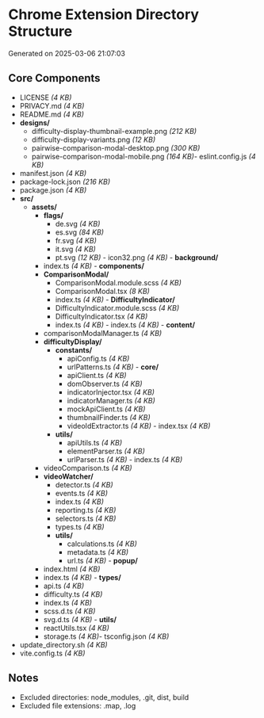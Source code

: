 # Chrome Extension Directory Structure
Generated on 2025-03-06 21:07:03

## Core Components

- LICENSE _(4 KB)_
- PRIVACY.md _(4 KB)_
- README.md _(4 KB)_
- **designs/**
    - difficulty-display-thumbnail-example.png _(212 KB)_
    - difficulty-display-variants.png _(12 KB)_
    - pairwise-comparison-modal-desktop.png _(300 KB)_
    - pairwise-comparison-modal-mobile.png _(164 KB)_- eslint.config.js _(4 KB)_
- manifest.json _(4 KB)_
- package-lock.json _(216 KB)_
- package.json _(4 KB)_
- **src/**
    - **assets/**
        - **flags/**
            - de.svg _(4 KB)_
            - es.svg _(84 KB)_
            - fr.svg _(4 KB)_
            - it.svg _(4 KB)_
            - pt.svg _(12 KB)_        - icon32.png _(4 KB)_    - **background/**
        - index.ts _(4 KB)_    - **components/**
        - **ComparisonModal/**
            - ComparisonModal.module.scss _(4 KB)_
            - ComparisonModal.tsx _(8 KB)_
            - index.ts _(4 KB)_        - **DifficultyIndicator/**
            - DifficultyIndicator.module.scss _(4 KB)_
            - DifficultyIndicator.tsx _(4 KB)_
            - index.ts _(4 KB)_        - index.ts _(4 KB)_    - **content/**
        - comparisonModalManager.ts _(4 KB)_
        - **difficultyDisplay/**
            - **constants/**
                - apiConfig.ts _(4 KB)_
                - urlPatterns.ts _(4 KB)_            - **core/**
                - apiClient.ts _(4 KB)_
                - domObserver.ts _(4 KB)_
                - indicatorInjector.tsx _(4 KB)_
                - indicatorManager.ts _(4 KB)_
                - mockApiClient.ts _(4 KB)_
                - thumbnailFinder.ts _(4 KB)_
                - videoIdExtractor.ts _(4 KB)_            - index.tsx _(4 KB)_
            - **utils/**
                - apiUtils.ts _(4 KB)_
                - elementParser.ts _(4 KB)_
                - urlParser.ts _(4 KB)_        - index.ts _(4 KB)_
        - videoComparison.ts _(4 KB)_
        - **videoWatcher/**
            - detector.ts _(4 KB)_
            - events.ts _(4 KB)_
            - index.ts _(4 KB)_
            - reporting.ts _(4 KB)_
            - selectors.ts _(4 KB)_
            - types.ts _(4 KB)_
            - **utils/**
                - calculations.ts _(4 KB)_
                - metadata.ts _(4 KB)_
                - url.ts _(4 KB)_    - **popup/**
        - index.html _(4 KB)_
        - index.ts _(4 KB)_    - **types/**
        - api.ts _(4 KB)_
        - difficulty.ts _(4 KB)_
        - index.ts _(4 KB)_
        - scss.d.ts _(4 KB)_
        - svg.d.ts _(4 KB)_    - **utils/**
        - reactUtils.tsx _(4 KB)_
        - storage.ts _(4 KB)_- tsconfig.json _(4 KB)_
- update_directory.sh _(4 KB)_
- vite.config.ts _(4 KB)_

## Notes
- Excluded directories: node_modules, .git, dist, build
- Excluded file extensions: .map, .log
